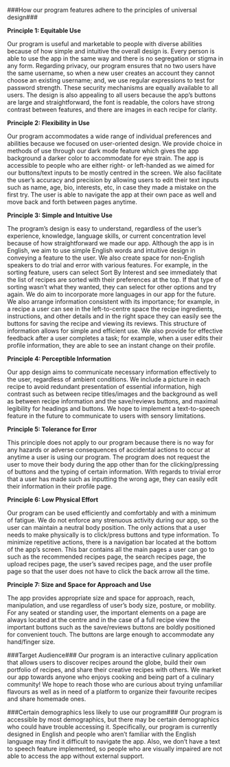 ###How our program features adhere to the principles of universal design###

**Principle 1: Equitable Use**

Our program is useful and marketable to people with diverse abilities because of how simple and intuitive the overall design is.  Every person is able to use the app in the same way and there is no segregation or stigma in any form. Regarding privacy, our program ensures that no two users have the same username, so when a new user creates an account they cannot choose an existing username; and, we use regular expressions to test for password strength. These security mechanisms are equally available to all users.  The design is also appealing to all users because the app’s buttons are large and straightforward, the font is readable, the colors have strong contrast between features, and there are images in each recipe for clarity.

**Principle 2: Flexibility in Use**

Our program accommodates a wide range of individual preferences and abilities because we focused on user-oriented design. We provide choice in methods of use through our dark mode feature which gives the app background a darker color to accommodate for eye strain. The app is accessible to people who are either right- or left-handed as we aimed for our buttons/text inputs to be mostly centred in the screen. We also facilitate the user’s accuracy and precision by allowing users to edit their text inputs such as name, age, bio, interests, etc, in case they made a mistake on the first try. The user is able to navigate the app at their own pace as well and move back and forth between pages anytime.

**Principle 3: Simple and Intuitive Use**

The program’s design is easy to understand, regardless of the user’s experience, knowledge, language skills, or current concentration level because of how straightforward we made our app. Although the app is in English, we aim to use simple English words and intuitive design in conveying a feature to the user. We also create space for non-English speakers to do trial and error with various features. For example, in the sorting feature, users can select Sort By Interest and see immediately that the list of recipes are sorted with their preferences at the top. If that type of sorting wasn’t what they wanted, they can select for other options and try again. We do aim to incorporate more languages in our app for the future. We also arrange information consistent with its importance; for example, in a recipe a user can see in the left-to-centre space the recipe ingredients, instructions, and other details and in the right space they can easily see the buttons for saving the recipe and viewing its reviews. This structure of information allows for simple and efficient use. We also provide for effective feedback after a user completes a task; for example, when a user edits their profile information, they are able to see an instant change on their profile.

**Principle 4: Perceptible Information**

Our app design aims to communicate necessary information effectively to the user, regardless of ambient conditions. We include a picture in each recipe to avoid redundant presentation of essential information, high contrast such as between recipe titles/images and the background as well as between recipe information and the save/reviews buttons, and maximal legibility for headings and buttons. We hope to implement a text-to-speech feature in the future to communicate to users with sensory limitations.

**Principle 5: Tolerance for Error**

This principle does not apply to our program because there is no way for any hazards or adverse consequences of accidental actions to occur at anytime a user is using our program. The program does not request the user to move their body during the app other than for the clicking/pressing of buttons and the typing of certain information. With regards to trivial error that a user has made such as inputting the wrong age, they can easily edit their information in their profile page.

**Principle 6: Low Physical Effort**

Our program can be used efficiently and comfortably and with a minimum of fatigue. We do not enforce any strenuous activity during our app, so the user can maintain a neutral body position. The only actions that a user needs to make physically is to click/press buttons and type information. To minimize repetitive actions, there is a navigation bar located at the bottom of the app’s screen. This bar contains all the main pages a user can go to such as the recommended recipes page, the search recipes page, the upload recipes page, the user’s saved recipes page, and the user profile page so that the user does not have to click the back arrow all the time.

**Principle 7: Size and Space for Approach and Use**

The app provides appropriate size and space for approach, reach, manipulation, and use regardless of user’s body size, posture, or mobility.  For any seated or standing user, the important elements on a page are always located at the centre and in the case of a full recipe view the important buttons such as the save/reviews buttons are boldly positioned for convenient touch. The buttons are large enough to accommodate any hand/finger size.

###Target Audience###
Our program is an interactive culinary application that allows users to discover recipes around the globe, build their own portfolio of recipes, and share their creative recipes with others. We market our app towards anyone who enjoys cooking and being part of a culinary community! We hope to reach those who are curious about trying unfamiliar flavours as well as in need of a platform to organize their favourite recipes and share homemade ones.

###Certain demographics less likely to use our program###
Our program is accessible by most demographics, but there may be certain demographics who could have trouble accessing it. Specifically, our program is currently designed in English and people who aren’t familiar with the English language may find it difficult to navigate the app.  Also, we don’t have a text to speech feature implemented, so people who are visually impaired are not able to access the app without external support. 
